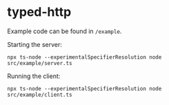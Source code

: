# typed-http

Example code can be found in `/example`.

Starting the server:

```shell
npx ts-node --experimentalSpecifierResolution node src/example/server.ts
```

Running the client:

```shell
npx ts-node --experimentalSpecifierResolution node src/example/client.ts
```
